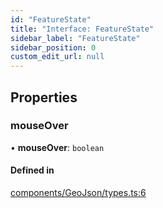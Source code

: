 ```yaml
---
id: "FeatureState"
title: "Interface: FeatureState"
sidebar_label: "FeatureState"
sidebar_position: 0
custom_edit_url: null
---
```


## Properties

### mouseOver

• **mouseOver**: `boolean`

#### Defined in

[components/GeoJson/types.ts:6](https://github.com/rob-blackbourn/jetblack-map/blob/74a170a/src/components/GeoJson/types.ts#L6)
